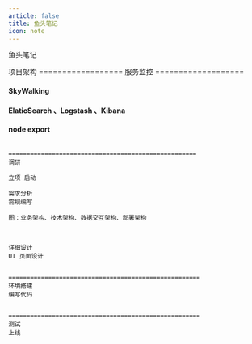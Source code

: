 ```yaml
---
article: false
title: 鱼头笔记
icon: note
---
```


鱼头笔记

项目架构
==================   服务监控   ===================

####  SkyWalking


#### ElaticSearch  、Logstash 、Kibana


####  node export




```text

====================================================
调研

立项 启动

需求分析
需规编写

图：业务架构、技术架构、数据交互架构、部署架构



详细设计
UI 页面设计


=====================================================
环境搭建
编写代码


=====================================================
测试
上线


```
